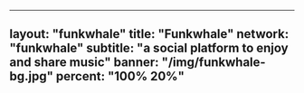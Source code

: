 
---
layout: "funkwhale"
title: "Funkwhale"
network: "funkwhale"
subtitle: "a social platform to enjoy and share music"
banner: "/img/funkwhale-bg.jpg"
percent: "100% 20%"
---
